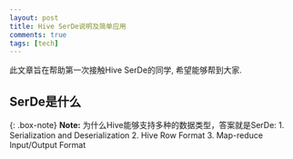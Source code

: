 ```yaml
---
layout: post
title: Hive SerDe说明及简单应用
comments: true
tags: [tech]
---
```


此文章旨在帮助第一次接触Hive SerDe的同学, 希望能够帮到大家.

## SerDe是什么

{: .box-note}
**Note:** 为什么Hive能够支持多种的数据类型，答案就是SerDe:
          1. Serialization and Deserialization
          2. Hive Row Format
          3. Map-reduce Input/Output Format